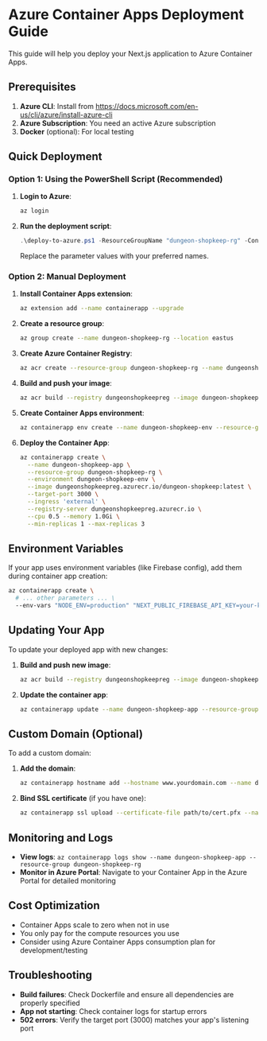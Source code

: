# Azure Container Apps Deployment Guide

This guide will help you deploy your Next.js application to Azure Container Apps.

## Prerequisites

1. **Azure CLI**: Install from https://docs.microsoft.com/en-us/cli/azure/install-azure-cli
2. **Azure Subscription**: You need an active Azure subscription
3. **Docker** (optional): For local testing

## Quick Deployment

### Option 1: Using the PowerShell Script (Recommended)

1. **Login to Azure**:
   ```powershell
   az login
   ```

2. **Run the deployment script**:
   ```powershell
   .\deploy-to-azure.ps1 -ResourceGroupName "dungeon-shopkeep-rg" -ContainerAppName "dungeon-shopkeep-app" -ContainerRegistryName "dungeonshopkeepreg" -Location "eastus"
   ```

   Replace the parameter values with your preferred names.

### Option 2: Manual Deployment

1. **Install Container Apps extension**:
   ```bash
   az extension add --name containerapp --upgrade
   ```

2. **Create a resource group**:
   ```bash
   az group create --name dungeon-shopkeep-rg --location eastus
   ```

3. **Create Azure Container Registry**:
   ```bash
   az acr create --resource-group dungeon-shopkeep-rg --name dungeonshopkeepreg --sku Basic --admin-enabled true
   ```

4. **Build and push your image**:
   ```bash
   az acr build --registry dungeonshopkeepreg --image dungeon-shopkeep:latest .
   ```

5. **Create Container Apps environment**:
   ```bash
   az containerapp env create --name dungeon-shopkeep-env --resource-group dungeon-shopkeep-rg --location eastus
   ```

6. **Deploy the Container App**:
   ```bash
   az containerapp create \
     --name dungeon-shopkeep-app \
     --resource-group dungeon-shopkeep-rg \
     --environment dungeon-shopkeep-env \
     --image dungeonshopkeepreg.azurecr.io/dungeon-shopkeep:latest \
     --target-port 3000 \
     --ingress 'external' \
     --registry-server dungeonshopkeepreg.azurecr.io \
     --cpu 0.5 --memory 1.0Gi \
     --min-replicas 1 --max-replicas 3
   ```

## Environment Variables

If your app uses environment variables (like Firebase config), add them during container app creation:

```bash
az containerapp create \
  # ... other parameters ... \
  --env-vars "NODE_ENV=production" "NEXT_PUBLIC_FIREBASE_API_KEY=your-key"
```

## Updating Your App

To update your deployed app with new changes:

1. **Build and push new image**:
   ```bash
   az acr build --registry dungeonshopkeepreg --image dungeon-shopkeep:latest .
   ```

2. **Update the container app**:
   ```bash
   az containerapp update --name dungeon-shopkeep-app --resource-group dungeon-shopkeep-rg
   ```

## Custom Domain (Optional)

To add a custom domain:

1. **Add the domain**:
   ```bash
   az containerapp hostname add --hostname www.yourdomain.com --name dungeon-shopkeep-app --resource-group dungeon-shopkeep-rg
   ```

2. **Bind SSL certificate** (if you have one):
   ```bash
   az containerapp ssl upload --certificate-file path/to/cert.pfx --name dungeon-shopkeep-app --resource-group dungeon-shopkeep-rg
   ```

## Monitoring and Logs

- **View logs**: `az containerapp logs show --name dungeon-shopkeep-app --resource-group dungeon-shopkeep-rg`
- **Monitor in Azure Portal**: Navigate to your Container App in the Azure Portal for detailed monitoring

## Cost Optimization

- Container Apps scale to zero when not in use
- You only pay for the compute resources you use
- Consider using Azure Container Apps consumption plan for development/testing

## Troubleshooting

- **Build failures**: Check Dockerfile and ensure all dependencies are properly specified
- **App not starting**: Check container logs for startup errors
- **502 errors**: Verify the target port (3000) matches your app's listening port
